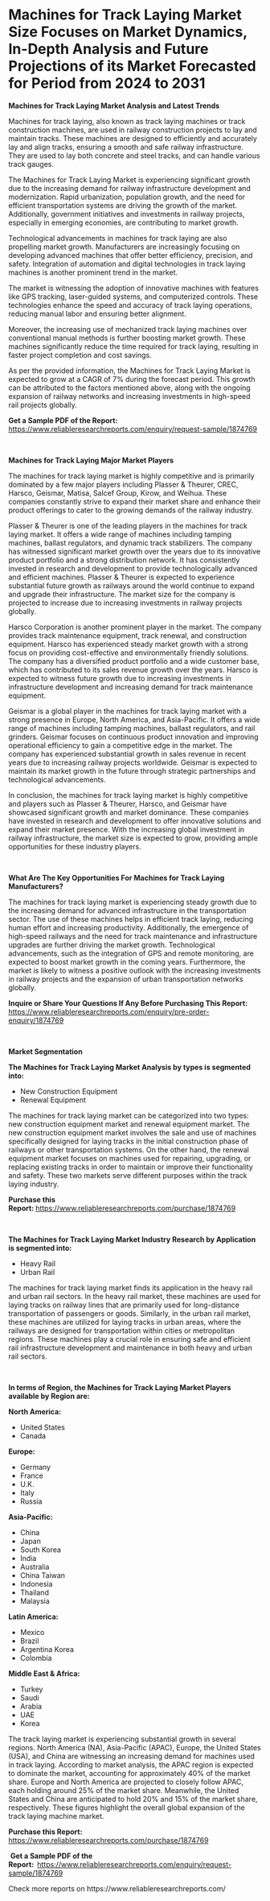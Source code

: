 <p><h1>Machines for Track Laying Market Size Focuses on Market Dynamics, In-Depth Analysis and Future Projections of its Market Forecasted for Period from 2024 to 2031</h1></p><p><strong>Machines for Track Laying Market Analysis and Latest Trends</strong></p>
<p><p>Machines for track laying, also known as track laying machines or track construction machines, are used in railway construction projects to lay and maintain tracks. These machines are designed to efficiently and accurately lay and align tracks, ensuring a smooth and safe railway infrastructure. They are used to lay both concrete and steel tracks, and can handle various track gauges.</p><p>The Machines for Track Laying Market is experiencing significant growth due to the increasing demand for railway infrastructure development and modernization. Rapid urbanization, population growth, and the need for efficient transportation systems are driving the growth of the market. Additionally, government initiatives and investments in railway projects, especially in emerging economies, are contributing to market growth.</p><p>Technological advancements in machines for track laying are also propelling market growth. Manufacturers are increasingly focusing on developing advanced machines that offer better efficiency, precision, and safety. Integration of automation and digital technologies in track laying machines is another prominent trend in the market.</p><p>The market is witnessing the adoption of innovative machines with features like GPS tracking, laser-guided systems, and computerized controls. These technologies enhance the speed and accuracy of track laying operations, reducing manual labor and ensuring better alignment.</p><p>Moreover, the increasing use of mechanized track laying machines over conventional manual methods is further boosting market growth. These machines significantly reduce the time required for track laying, resulting in faster project completion and cost savings.</p><p>As per the provided information, the Machines for Track Laying Market is expected to grow at a CAGR of 7% during the forecast period. This growth can be attributed to the factors mentioned above, along with the ongoing expansion of railway networks and increasing investments in high-speed rail projects globally.</p></p>
<p><strong>Get a Sample PDF of the Report:&nbsp;</strong> <a href="https://www.reliableresearchreports.com/enquiry/request-sample/1874769">https://www.reliableresearchreports.com/enquiry/request-sample/1874769</a></p>
<p>&nbsp;</p>
<p><strong>Machines for Track Laying Major Market Players</strong></p>
<p><p>The machines for track laying market is highly competitive and is primarily dominated by a few major players including Plasser & Theurer, CREC, Harsco, Geismar, Matisa, Salcef Group, Kirow, and Weihua. These companies constantly strive to expand their market share and enhance their product offerings to cater to the growing demands of the railway industry.</p><p>Plasser & Theurer is one of the leading players in the machines for track laying market. It offers a wide range of machines including tamping machines, ballast regulators, and dynamic track stabilizers. The company has witnessed significant market growth over the years due to its innovative product portfolio and a strong distribution network. It has consistently invested in research and development to provide technologically advanced and efficient machines. Plasser & Theurer is expected to experience substantial future growth as railways around the world continue to expand and upgrade their infrastructure. The market size for the company is projected to increase due to increasing investments in railway projects globally.</p><p>Harsco Corporation is another prominent player in the market. The company provides track maintenance equipment, track renewal, and construction equipment. Harsco has experienced steady market growth with a strong focus on providing cost-effective and environmentally friendly solutions. The company has a diversified product portfolio and a wide customer base, which has contributed to its sales revenue growth over the years. Harsco is expected to witness future growth due to increasing investments in infrastructure development and increasing demand for track maintenance equipment.</p><p>Geismar is a global player in the machines for track laying market with a strong presence in Europe, North America, and Asia-Pacific. It offers a wide range of machines including tamping machines, ballast regulators, and rail grinders. Geismar focuses on continuous product innovation and improving operational efficiency to gain a competitive edge in the market. The company has experienced substantial growth in sales revenue in recent years due to increasing railway projects worldwide. Geismar is expected to maintain its market growth in the future through strategic partnerships and technological advancements.</p><p>In conclusion, the machines for track laying market is highly competitive and players such as Plasser & Theurer, Harsco, and Geismar have showcased significant growth and market dominance. These companies have invested in research and development to offer innovative solutions and expand their market presence. With the increasing global investment in railway infrastructure, the market size is expected to grow, providing ample opportunities for these industry players.</p></p>
<p>&nbsp;</p>
<p><strong>What Are The Key Opportunities For Machines for Track Laying Manufacturers?</strong></p>
<p><p>The machines for track laying market is experiencing steady growth due to the increasing demand for advanced infrastructure in the transportation sector. The use of these machines helps in efficient track laying, reducing human effort and increasing productivity. Additionally, the emergence of high-speed railways and the need for track maintenance and infrastructure upgrades are further driving the market growth. Technological advancements, such as the integration of GPS and remote monitoring, are expected to boost market growth in the coming years. Furthermore, the market is likely to witness a positive outlook with the increasing investments in railway projects and the expansion of urban transportation networks globally.</p></p>
<p><strong>Inquire or Share Your Questions If Any Before Purchasing This Report:</strong> <a href="https://www.reliableresearchreports.com/enquiry/pre-order-enquiry/1874769">https://www.reliableresearchreports.com/enquiry/pre-order-enquiry/1874769</a></p>
<p>&nbsp;</p>
<p><strong>Market Segmentation</strong></p>
<p><strong>The Machines for Track Laying Market Analysis by types is segmented into:</strong></p>
<p><ul><li>New Construction Equipment</li><li>Renewal Equipment</li></ul></p>
<p><p>The machines for track laying market can be categorized into two types: new construction equipment market and renewal equipment market. The new construction equipment market involves the sale and use of machines specifically designed for laying tracks in the initial construction phase of railways or other transportation systems. On the other hand, the renewal equipment market focuses on machines used for repairing, upgrading, or replacing existing tracks in order to maintain or improve their functionality and safety. These two markets serve different purposes within the track laying industry.</p></p>
<p><strong>Purchase this Report:&nbsp;</strong><a href="https://www.reliableresearchreports.com/purchase/1874769">https://www.reliableresearchreports.com/purchase/1874769</a></p>
<p>&nbsp;</p>
<p><strong>The Machines for Track Laying Market Industry Research by Application is segmented into:</strong></p>
<p><ul><li>Heavy Rail</li><li>Urban Rail</li></ul></p>
<p><p>The machines for track laying market finds its application in the heavy rail and urban rail sectors. In the heavy rail market, these machines are used for laying tracks on railway lines that are primarily used for long-distance transportation of passengers or goods. Similarly, in the urban rail market, these machines are utilized for laying tracks in urban areas, where the railways are designed for transportation within cities or metropolitan regions. These machines play a crucial role in ensuring safe and efficient rail infrastructure development and maintenance in both heavy and urban rail sectors.</p></p>
<p>&nbsp;</p>
<p><strong>In terms of Region, the Machines for Track Laying Market Players available by Region are:</strong></p>
<p>
    <p> <strong> North America: </strong>
        <ul>
            <li>United States</li>
            <li>Canada</li>
        </ul>
        </p> 
    <p> <strong> Europe: </strong>
        <ul>
            <li>Germany</li>
            <li>France</li>
            <li>U.K.</li>
            <li>Italy</li>
            <li>Russia</li>
        </ul>
        </p> 
    <p> <strong> Asia-Pacific: </strong>
        <ul>
            <li>China</li>
            <li>Japan</li>
            <li>South Korea</li>
            <li>India</li>
            <li>Australia</li>
            <li>China Taiwan</li>
            <li>Indonesia</li>
            <li>Thailand</li>
            <li>Malaysia</li>
        </ul>
        </p> 
    <p> <strong> Latin America: </strong>
        <ul>
            <li>Mexico</li>
            <li>Brazil</li>
            <li>Argentina Korea</li>
            <li>Colombia</li>
        </ul>
        </p> 
    <p> <strong> Middle East & Africa: </strong>
        <ul>
            <li>Turkey</li>
            <li>Saudi</li>
            <li>Arabia</li>
            <li>UAE</li>
            <li>Korea</li>
        </ul>
    </p>
    </p>
<p><p>The track laying market is experiencing substantial growth in several regions. North America (NA), Asia-Pacific (APAC), Europe, the United States (USA), and China are witnessing an increasing demand for machines used in track laying. According to market analysis, the APAC region is expected to dominate the market, accounting for approximately 40% of the market share. Europe and North America are projected to closely follow APAC, each holding around 25% of the market share. Meanwhile, the United States and China are anticipated to hold 20% and 15% of the market share, respectively. These figures highlight the overall global expansion of the track laying machine market.</p></p>
<p><strong>Purchase this Report: </strong><a href="https://www.reliableresearchreports.com/purchase/1874769">https://www.reliableresearchreports.com/purchase/1874769</a></p>
<p>&nbsp;<strong>Get a Sample PDF of the Report:&nbsp;&nbsp;</strong><a href="https://www.reliableresearchreports.com/enquiry/request-sample/1874769">https://www.reliableresearchreports.com/enquiry/request-sample/1874769</a></p>
<p><strong></strong></p>
<p>Check more reports on https://www.reliableresearchreports.com/</p>